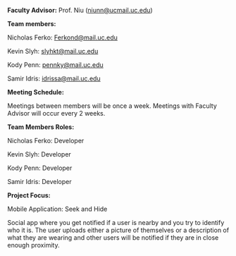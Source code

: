 **Faculty Advisor:** Prof. Niu (niunn@ucmail.uc.edu)

  

**Team members:**

Nicholas Ferko: Ferkond@mail.uc.edu

Kevin Slyh: slyhkt@mail.uc.edu

Kody Penn: pennky@mail.uc.edu

Samir Idris: idrissa@mail.uc.edu

 **Meeting Schedule:**

Meetings between members will be once a week. Meetings with Faculty Advisor will occur every 2 weeks.
 

**Team Members Roles:**

Nicholas Ferko: Developer

Kevin Slyh: Developer

Kody Penn: Developer

Samir Idris: Developer
  

**Project Focus:**

Mobile Application: Seek and Hide

Social app where you get notified if a user is nearby and you try to identify who it is. The user uploads either a picture of themselves or a description of what they are wearing and other users will be notified if they are in close enough proximity.
